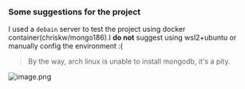 ### Some suggestions for the project
I used a `debain` server to test the project using docker container(chriskw/mongo186).I **do not** suggest using wsl2+ubuntu or manually config the environment :(
> By the way, arch linux is unable to install mongodb, it's a pity.

![image.png](https://hoshinocola-1324692752.cos.ap-shanghai.myqcloud.com/202412152028482.png)
